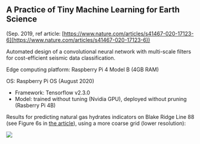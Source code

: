 ## A Practice of Tiny Machine Learning for Earth Science


(Sep. 2019, ref article: [https://www.nature.com/articles/s41467-020-17123-6](https://www.nature.com/articles/s41467-020-17123-6))

Automated design of a convolutional neural network with multi-scale filters for cost-efficient seismic data classification.

Edge computing platform: Raspberry Pi 4 Model B (4GB RAM)

OS: Raspberry Pi OS (August 2020)

- Framework: Tensorflow v2.3.0
- Model: trained without tuning (Nvidia GPU), deployed without pruning (Rasberry Pi 4B)

Results for predicting natural gas hydrates indicators on Blake Ridge Line 88 (see Figure 6s in [the article](https://doi.org/10.1038/s41467-020-17123-6)), using a more coarse grid (lower resolution):

<img src="https://gzoutlook.github.io/SeismicPatchNet_v1/Raspberry Pi 4 inference.png" style="display: block; margin: auto;" />
